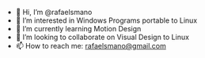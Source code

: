 - 👋 Hi, I’m @rafaelsmano
- 👀 I’m interested in Windows Programs portable to Linux
- 🌱 I’m currently learning Motion Design
- 💞️ I’m looking to collaborate on Visual Design to Linux
- 📫 How to reach me: rafaelsmano@gmail.com

<!---
rafaelsmano/rafaelsmano is a ✨ special ✨ repository because its `README.md` (this file) appears on your GitHub profile.
You can click the Preview link to take a look at your changes.
--->

